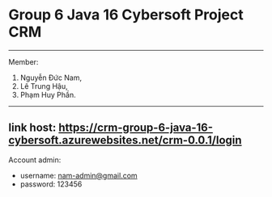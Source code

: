 # Group 6 Java 16 Cybersoft Project CRM
***
Member:  
  1. Nguyễn Đức Nam, 
  2. Lê Trung Hậu, 
  3. Phạm Huy Phần.
***
## link host: https://crm-group-6-java-16-cybersoft.azurewebsites.net/crm-0.0.1/login

Account admin:
* username: nam-admin@gmail.com
* password: 123456
 
    
